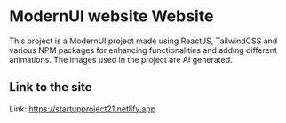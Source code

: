 # ModernUI website Website

This project is a ModernUI project made using ReactJS, TailwindCSS and various NPM packages for enhancing functionalities and adding different animations. The images used in the project are AI generated.

## Link to the site

Link: https://startupproject21.netlify.app
